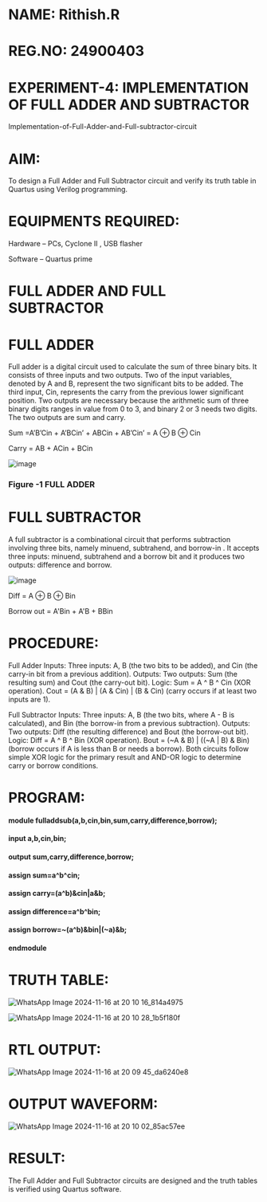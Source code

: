 # NAME: Rithish.R
# REG.NO: 24900403
# EXPERIMENT-4: IMPLEMENTATION OF FULL ADDER AND SUBTRACTOR

Implementation-of-Full-Adder-and-Full-subtractor-circuit

# AIM:

To design a Full Adder and Full Subtractor circuit and verify its truth table in Quartus using Verilog programming.

# EQUIPMENTS REQUIRED:

Hardware – PCs, Cyclone II , USB flasher

Software – Quartus prime

# FULL ADDER AND FULL SUBTRACTOR

# FULL ADDER

Full adder is a digital circuit used to calculate the sum of three binary bits. It consists of three inputs and two outputs. Two of the input variables, denoted by A and B, represent the two significant bits to be added. The third input, Cin, represents the carry from the previous lower significant position. Two outputs are necessary because the arithmetic sum of three binary digits ranges in value from 0 to 3, and binary 2 or 3 needs two digits. The two outputs are sum and carry.

Sum =A’B’Cin + A’BCin’ + ABCin + AB’Cin’ = A ⊕ B ⊕ Cin 

Carry = AB + ACin + BCin

![image](https://github.com/naavaneetha/FULL_ADDER_SUBTRACTOR/assets/154305477/0f30ba51-5ffb-4198-845f-18e054f675e7)

### Figure -1 FULL ADDER

# FULL SUBTRACTOR

A full subtractor is a combinational circuit that performs subtraction involving three bits, namely minuend, subtrahend, and borrow-in . It accepts three inputs: minuend, subtrahend and a borrow bit and it produces two outputs: difference and borrow.

![image](https://github.com/naavaneetha/FULL_ADDER_SUBTRACTOR/assets/154305477/02b24f51-ab51-4304-9ad6-7b81ffc1ead5)

Diff = A ⊕ B ⊕ Bin 

Borrow out = A'Bin + A'B + BBin



# PROCEDURE:
Full Adder
Inputs: Three inputs: A, B (the two bits to be added), and Cin (the carry-in bit from a previous addition). Outputs: Two outputs: Sum (the resulting sum) and Cout (the carry-out bit). Logic: Sum = A ^ B ^ Cin (XOR operation). Cout = (A & B) | (A & Cin) | (B & Cin) (carry occurs if at least two inputs are 1).

Full Subtractor
Inputs: Three inputs: A, B (the two bits, where A - B is calculated), and Bin (the borrow-in from a previous subtraction). Outputs: Two outputs: Diff (the resulting difference) and Bout (the borrow-out bit). Logic: Diff = A ^ B ^ Bin (XOR operation). Bout = (~A & B) | ((~A | B) & Bin) (borrow occurs if A is less than B or needs a borrow). Both circuits follow simple XOR logic for the primary result and AND-OR logic to determine carry or borrow conditions.

# PROGRAM:

#### module fulladdsub(a,b,cin,bin,sum,carry,difference,borrow);
#### input a,b,cin,bin;
#### output sum,carry,difference,borrow;
#### assign sum=a^b^cin;
#### assign carry=(a^b)&cin|a&b;
#### assign difference=a^b^bin;
#### assign borrow=~(a^b)&bin|(~a)&b;
#### endmodule
# TRUTH TABLE:
![WhatsApp Image 2024-11-16 at 20 10 16_814a4975](https://github.com/user-attachments/assets/77825725-3da0-40a7-a1df-bfdac9d46d14)

![WhatsApp Image 2024-11-16 at 20 10 28_1b5f180f](https://github.com/user-attachments/assets/6bf9f439-8a43-4d6e-ad35-38c4d34f1c7f)


# RTL OUTPUT:
![WhatsApp Image 2024-11-16 at 20 09 45_da6240e8](https://github.com/user-attachments/assets/21674ae2-d8ae-4636-8c8c-a78b16881d27)


 # OUTPUT WAVEFORM:
 ![WhatsApp Image 2024-11-16 at 20 10 02_85ac57ee](https://github.com/user-attachments/assets/39b85cf4-dcc0-4737-acb3-849ad5ed06ed)

# RESULT:

 The Full Adder and Full Subtractor circuits are designed and the truth tables is verified using Quartus software.
